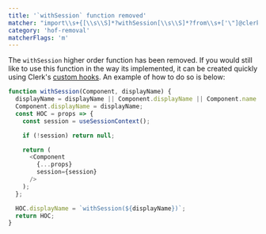 ```yaml
---
title: '`withSession` function removed'
matcher: "import\\s+{[\\s\\S]*?withSession[\\s\\S]*?from\\s+['\"]@clerk\\/(?:nextjs|clerk-react)[\\s\\S]*?['\"]"
category: 'hof-removal'
matcherFlags: 'm'
---
```


The `withSession` higher order function has been removed. If you would still like to use this function in the way its implemented, it can be created quickly using Clerk's [custom hooks](https://clerk.com/docs/references/react/overview). An example of how to do so is below:

```js
function withSession(Component, displayName) {
  displayName = displayName || Component.displayName || Component.name || 'Component';
  Component.displayName = displayName;
  const HOC = props => {
    const session = useSessionContext();

    if (!session) return null;

    return (
      <Component
        {...props}
        session={session}
      />
    );
  };

  HOC.displayName = `withSession(${displayName})`;
  return HOC;
}
```
